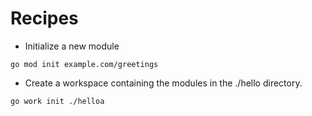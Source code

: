# Recipes

* Initialize a new module
```
go mod init example.com/greetings
```

* Create a workspace containing the modules in the ./hello directory.
```
go work init ./helloa
```
